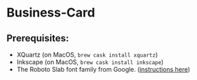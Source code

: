 # Business-Card

## Prerequisites:

* XQuartz (on MacOS, `brew cask install xquartz`)
* Inkscape (on MacOS, `brew cask install inkscape`)
* The Roboto Slab font family from Google. ([instructions here](https://flourishonline.com.au/download-google-fonts-mac-pc/))
